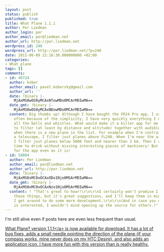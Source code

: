 ```yaml
---
layout: post
status: publish
published: true
title: What Plane 1.1.1
author: Per Liedman
author_login: per
author_email: per@liedman.net
author_url: http://per.liedman.net
wordpress_id: 240
wordpress_url: http://per.liedman.net/?p=240
date: 2011-06-09 22:16:30.000000000 +02:00
categories:
- What plane
tags: []
comments:
- id: 46724
  author: kober
  author_email: pavel.kobersky@gmail.com
  author_url: ''
  date: !binary |-
    MjAxMS0wOS0yMCAxNTowMDo0MCArMDIwMA==
  date_gmt: !binary |-
    MjAxMS0wOS0yMCAxNDowMDo0MCArMDIwMA==
  content: Big thumbs up! Although I have bought the FR24 Pro app, I use yours more
    often because of the simplicity, I have very quickly everything I need without
    all the bells and whistles. What would make it a killer app for me - possibility
    to filter (at least by distance and altitude) together with audible notification,
    when there is a new plane in the list. For example when I'm contrailspotting with
    a telescope, I filter just planes above FL240. When I'm near the airport, then
    I filter just planes below 5000 feet and nearer than 3 km. Then I can use free
    time to drink without missing interesting pieces of machinery! But anyway thanks
    for the app even as it is!
- id: 50804
  author: Per Liedman
  author_email: per@liedman.net
  author_url: http://per.liedman.net
  date: !binary |-
    MjAxMS0xMC0xOCAxODo1Njo0MSArMDIwMA==
  date_gmt: !binary |-
    MjAxMS0xMC0xOCAxNzo1Njo0MSArMDIwMA==
  content: ! "That's great to hear!\r\n\r\nI certainly won't promise I'll implement
    those things, but it's great suggestions, and I'll keep them in mind when&#47;if
    I get around to do some more development.\r\n\r\n(And in case you or anyone else
    is interested, I wouldn't mind opening up the source for others.)"
---
```

I'm still alive even if posts here are even less frequent than usual.

<a href="http:&#47;&#47;www.liedman.net&#47;share&#47;WhatPlane-android-1.1.1.apk">What Plane? version 1.1.1<&#47;a> is now available for download. It has a lot of bug fixes, adds a small needle pointing the direction of the plane (if your compass works, mine never does on my HTC Desire), and also adds an application icon. I have more fun with this version than is really healthy.
